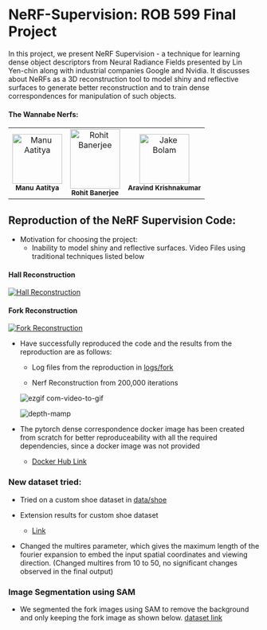 # NeRF-Supervision: ROB 599 Final Project

In this project, we present NeRF Supervision - a technique for learning dense object descriptors from Neural Radiance Fields presented by Lin Yen-chin along with industrial companies Google and Nvidia. It discusses about NeRFs as a 3D reconstruction tool to model shiny and reflective surfaces to generate better reconstruction and to train dense correspondences for manipulation of such objects. 

#### The Wannabe Nerfs:

<!-- ALL-CONTRIBUTORS-LIST:START - Do not remove or modify this section -->
<!-- prettier-ignore-start -->
<!-- markdownlint-disable -->
<table>
  <tbody>
    <tr>
      <td align="center"><img src="https://avatars.githubusercontent.com/u/32318187?v=4" width="100px;" alt="Manu Aatitya"/><br /><sub><b>Manu Aatitya</b></sub><br/></td>
      <td align="center"><img src="https://user-images.githubusercontent.com/32318187/233909968-af290f97-e3bc-45ca-9821-1c6d00116195.png" width="100px;" height="120px" alt="Rohit Banerjee"/><br /><sub><b>Rohit Banerjee</b></sub><br /></td>
      <td align="center"><img src="https://avatars.githubusercontent.com/u/30981303?v=4" width="100px;" height="100px;" alt="Jake Bolam"/><br /><sub><b>Aravind Krishnakumar</b></sub><br />    
      </td>
    </tr>
    </tfbody>
</table>

## Reproduction of the NeRF Supervision Code:

- Motivation for choosing the project:
    - Inability to model shiny and reflective surfaces. Video Files using traditional techniques listed below

#### Hall Reconstruction
[![Hall Reconstruction](https://user-images.githubusercontent.com/32318187/233912559-2df9ab17-d3c2-472f-bcf9-2b24cddbcc5d.png)](https://www.youtube.com/watch?v=O9tI1pw5Peo)
#### Fork Reconstruction
[![Fork Reconstruction](https://user-images.githubusercontent.com/32318187/233912295-21929dc1-7bc0-40f8-a0e4-b654111e2222.png)](https://www.youtube.com/watch?v=QryU3lckOUk)
      

- Have successfully reproduced the code and the results from the reproduction are as follows: 
    - Log files from the reproduction in [logs/fork](https://github.com/manuaatitya/rob599-final-project/tree/master/nerf-supervision-public/logs/fork)

    - Nerf Reconstruction from 200,000 iterations
    
    ![ezgif com-video-to-gif](https://user-images.githubusercontent.com/32318187/233931923-3d0bea23-e241-41a7-b224-274b8cd102f9.gif)
    
    ![depth-mamp](https://user-images.githubusercontent.com/32318187/233933598-c99f55b8-3278-4d4e-a8e9-14c144c2e515.gif)


- The pytorch dense correspondence docker image has been created from scratch for better reproduceability with all the required dependencies, since a docker image was not provided
    - [Docker Hub Link](https://hub.docker.com/r/manuaatitya/pytorch-dense-correspondence)


### New dataset tried:

- Tried on a custom shoe dataset in [data/shoe](https://github.com/manuaatitya/rob599-final-project/tree/master/nerf-supervision-public/data/Shoe)
- Extension results for custom shoe dataset
    - [Link](https://github.com/manuaatitya/rob599-final-project/blob/master/results/Shoe_spiral_200000_rgb.mp4)

- Changed the multires parameter, which gives the maximum length of the fourier expansion to embed the input spatial coordinates and viewing direction. (Changed multires from 10 to 50, no significant changes observed in the final output)

### Image Segmentation using SAM
- We segmented the fork images using SAM to remove the background and only keeping the fork image as shown below. [dataset link](https://github.com/manuaatitya/rob599-final-project/tree/master/nerf-supervision-public/data/fork-seg)


<!-- - [ ] Reproduce the results
    - [ ] Figure out if the dataset is sufficient
    - [ ] If dataset is not sufficient figure out next steps
    
- [ ] Create like a flowchart or ipynb file for documentation
- [ ] Think about extension steps (later)


branches

    - master - main branch "create pull requests for any changes"
    
    branch for editing changes specific to collaborators
    
    - dev/manu
    
    - dev/rohit
    
    - dev/aravind -->
